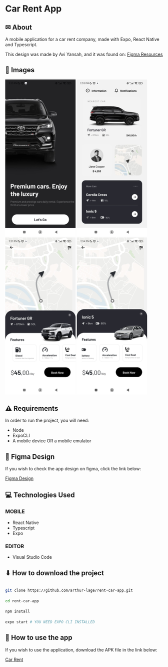 # Car Rent App

## ✉ About

A mobile application for a car rent company, made with Expo, React Native and Typescript.

This design was made by Avi Yansah, and it was found on: [Figma Resources](https://www.figma.com/community/category/web_design)

## 🌆 Images

<div display="flex">
  <img src="./assets/screenshot-1.jpeg" width="225" alt="Screenshot 1">
  <img src="./assets/screenshot-2.jpeg" width="225" alt="Screenshot 2">
  <img src="./assets/screenshot-3.jpeg" width="225" alt="Screenshot 3">
  <img src="./assets/screenshot-4.jpeg" width="225" alt="Screenshot 4">
</div>

## ⚠ Requirements

In order to run the project, you will need:

- Node
- ExpoCLI
- A mobile device OR a mobile emulator

## 🎨 Figma Design

If you wish to check the app design on figma, click the link below:

[Figma Design](https://www.figma.com/file/TaiWFImZGlhai9MxDYB3ET/Car-Rent-App-(Community))

## 💻 Technologies Used

### MOBILE

- React Native
- Typescript
- Expo

### EDITOR

- Visual Studio Code

## ⬇ How to download the project

```bash

git clone https://github.com/arthur-lage/rent-car-app.git

cd rent-car-app

npm install

expo start # YOU NEED EXPO CLI INSTALLED

```

## 🔗 How to use the app

If you wish to use the application, download the APK file in the link below:

[Car Rent](https://github.com/arthur-lage/rent-car-app/releases/tag/Release)
